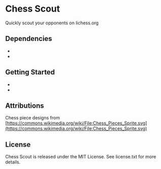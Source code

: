 # Chess Scout

Quickly scout your opponents on lichess.org

## Dependencies

* 
* 

## Getting Started

* 
* 

## Attributions

Chess piece designs from [https://commons.wikimedia.org/wiki/File:Chess_Pieces_Sprite.svg](https://commons.wikimedia.org/wiki/File:Chess_Pieces_Sprite.svg)

## License

Chess Scout is released under the MIT License. See license.txt for more details.